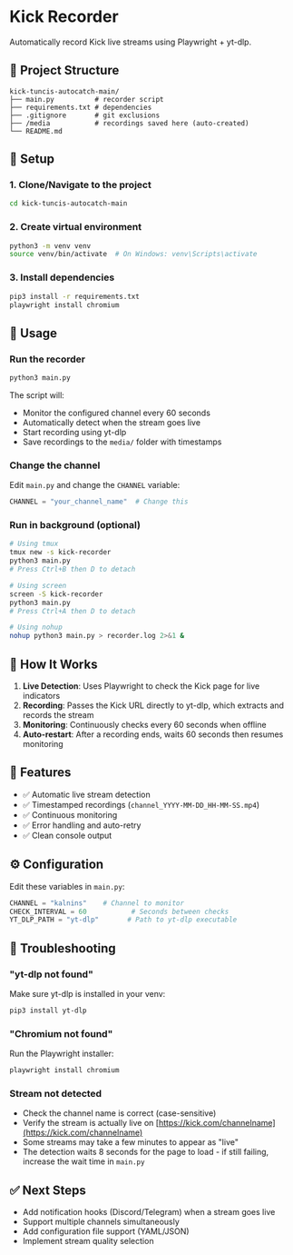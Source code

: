 # Kick Recorder

Automatically record Kick live streams using Playwright + yt-dlp.

## 📂 Project Structure

```
kick-tuncis-autocatch-main/
├── main.py          # recorder script
├── requirements.txt # dependencies
├── .gitignore       # git exclusions
├── /media           # recordings saved here (auto-created)
└── README.md
```

## 🔧 Setup

### 1. Clone/Navigate to the project

```bash
cd kick-tuncis-autocatch-main
```

### 2. Create virtual environment

```bash
python3 -m venv venv
source venv/bin/activate  # On Windows: venv\Scripts\activate
```

### 3. Install dependencies

```bash
pip3 install -r requirements.txt
playwright install chromium
```

## 🚀 Usage

### Run the recorder

```bash
python3 main.py
```

The script will:

* Monitor the configured channel every 60 seconds
* Automatically detect when the stream goes live
* Start recording using yt-dlp
* Save recordings to the `media/` folder with timestamps

### Change the channel

Edit `main.py` and change the `CHANNEL` variable:

```python
CHANNEL = "your_channel_name"  # Change this
```

### Run in background (optional)

```bash
# Using tmux
tmux new -s kick-recorder
python3 main.py
# Press Ctrl+B then D to detach

# Using screen
screen -S kick-recorder
python3 main.py
# Press Ctrl+A then D to detach

# Using nohup
nohup python3 main.py > recorder.log 2>&1 &
```

## 📝 How It Works

1. **Live Detection**: Uses Playwright to check the Kick page for live indicators
2. **Recording**: Passes the Kick URL directly to yt-dlp, which extracts and records the stream
3. **Monitoring**: Continuously checks every 60 seconds when offline
4. **Auto-restart**: After a recording ends, waits 60 seconds then resumes monitoring

## 🎯 Features

* ✅ Automatic live stream detection
* ✅ Timestamped recordings (`channel_YYYY-MM-DD_HH-MM-SS.mp4`)
* ✅ Continuous monitoring
* ✅ Error handling and auto-retry
* ✅ Clean console output

## ⚙️ Configuration

Edit these variables in `main.py`:

```python
CHANNEL = "kalnins"    # Channel to monitor
CHECK_INTERVAL = 60           # Seconds between checks
YT_DLP_PATH = "yt-dlp"       # Path to yt-dlp executable
```

## 🐛 Troubleshooting

### "yt-dlp not found"

Make sure yt-dlp is installed in your venv:

```bash
pip3 install yt-dlp
```

### "Chromium not found"

Run the Playwright installer:

```bash
playwright install chromium
```

### Stream not detected

* Check the channel name is correct (case-sensitive)
* Verify the stream is actually live on [https://kick.com/channelname](https://kick.com/channelname)
* Some streams may take a few minutes to appear as "live"
* The detection waits 8 seconds for the page to load - if still failing, increase the wait time in `main.py`

## ✅ Next Steps

* Add notification hooks (Discord/Telegram) when a stream goes live
* Support multiple channels simultaneously
* Add configuration file support (YAML/JSON)
* Implement stream quality selection
